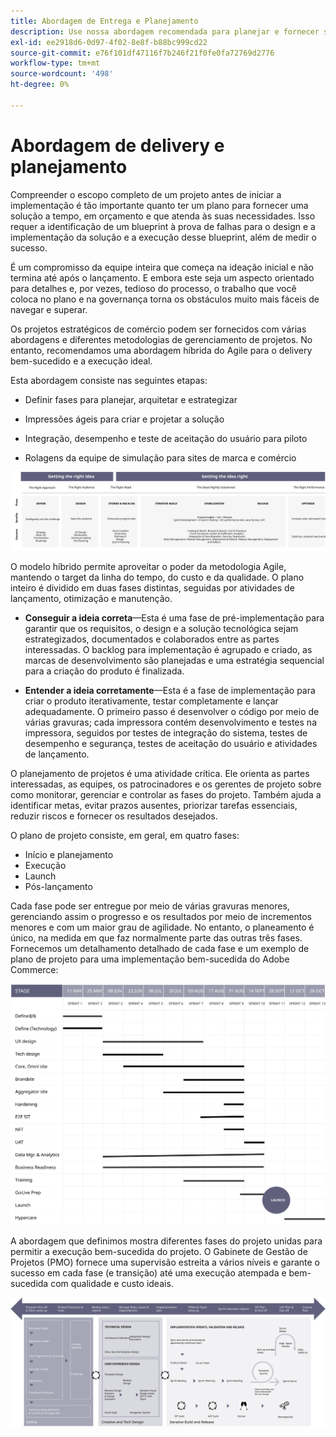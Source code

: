 ```yaml
---
title: Abordagem de Entrega e Planejamento
description: Use nossa abordagem recomendada para planejar e fornecer sua implementação do Adobe Commerce.
exl-id: ee2918d6-0d97-4f02-8e8f-b88bc999cd22
source-git-commit: e76f101df47116f7b246f21f0fe0fa72769d2776
workflow-type: tm+mt
source-wordcount: '498'
ht-degree: 0%

---
```


# Abordagem de delivery e planejamento

Compreender o escopo completo de um projeto antes de iniciar a implementação é tão importante quanto ter um plano para fornecer uma solução a tempo, em orçamento e que atenda às suas necessidades. Isso requer a identificação de um blueprint à prova de falhas para o design e a implementação da solução e a execução desse blueprint, além de medir o sucesso.

É um compromisso da equipe inteira que começa na ideação inicial e não termina até após o lançamento. E embora este seja um aspecto orientado para detalhes e, por vezes, tedioso do processo, o trabalho que você coloca no plano e na governança torna os obstáculos muito mais fáceis de navegar e superar.

Os projetos estratégicos de comércio podem ser fornecidos com várias abordagens e diferentes metodologias de gerenciamento de projetos. No entanto, recomendamos uma abordagem híbrida do Agile para o delivery bem-sucedido e a execução ideal.

Esta abordagem consiste nas seguintes etapas:

- Definir fases para planejar, arquitetar e estrategizar

- Impressões ágeis para criar e projetar a solução

- Integração, desempenho e teste de aceitação do usuário para piloto

- Rolagens da equipe de simulação para sites de marca e comércio

![Exemplo de modelo de abordagem de planejamento](../../assets/playbooks/planning-model.svg)

O modelo híbrido permite aproveitar o poder da metodologia Agile, mantendo o target da linha do tempo, do custo e da qualidade. O plano inteiro é dividido em duas fases distintas, seguidas por atividades de lançamento, otimização e manutenção.

- **Conseguir a ideia correta**—Esta é uma fase de pré-implementação para garantir que os requisitos, o design e a solução tecnológica sejam estrategizados, documentados e colaborados entre as partes interessadas. O backlog para implementação é agrupado e criado, as marcas de desenvolvimento são planejadas e uma estratégia sequencial para a criação do produto é finalizada.

- **Entender a ideia corretamente**—Esta é a fase de implementação para criar o produto iterativamente, testar completamente e lançar adequadamente. O primeiro passo é desenvolver o código por meio de várias gravuras; cada impressora contém desenvolvimento e testes na impressora, seguidos por testes de integração do sistema, testes de desempenho e segurança, testes de aceitação do usuário e atividades de lançamento.

O planejamento de projetos é uma atividade crítica. Ele orienta as partes interessadas, as equipes, os patrocinadores e os gerentes de projeto sobre como monitorar, gerenciar e controlar as fases do projeto. Também ajuda a identificar metas, evitar prazos ausentes, priorizar tarefas essenciais, reduzir riscos e fornecer os resultados desejados.

O plano de projeto consiste, em geral, em quatro fases:

- Início e planejamento
- Execução
- Launch
- Pós-lançamento

Cada fase pode ser entregue por meio de várias gravuras menores, gerenciando assim o progresso e os resultados por meio de incrementos menores e com um maior grau de agilidade. No entanto, o planeamento é único, na medida em que faz normalmente parte das outras três fases. Fornecemos um detalhamento detalhado de cada fase e um exemplo de plano de projeto para uma implementação bem-sucedida do Adobe Commerce:

![Gráfico de Gantt de planejamento de projeto](../../assets/playbooks/gantt-chart.svg)

A abordagem que definimos mostra diferentes fases do projeto unidas para permitir a execução bem-sucedida do projeto. O Gabinete de Gestão de Projetos (PMO) fornece uma supervisão estreita a vários níveis e garante o sucesso em cada fase (e transição) até uma execução atempada e bem-sucedida com qualidade e custo ideais.

![Método de planejamento de amostra infográfico](../../assets/playbooks/planning-approach-sample.svg)
